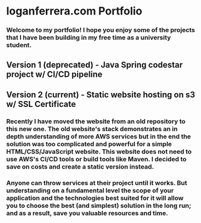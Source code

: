 # loganferrera.com Portfolio
### Welcome to my portfolio! I hope you enjoy some of the projects that I have been building in my free time as a university student. 

## Version 1 (deprecated) - Java Spring codestar project w/ CI/CD pipeline
## Version 2 (current) - Static website hosting on s3 w/ SSL Certificate

### Recently I have moved the website from an old repository to this new one. The old website's stack demonstrates an in depth understanding of more AWS services but in the end the solution was too complicated and powerful for a simple HTML/CSS/JavaScript website. This website does not need to use AWS's CI/CD tools or build tools like Maven. I decided to save on costs and create a static version instead. 

### Anyone can throw services at their project until it works. But understanding on a fundamental level the scope of your application and the technologies best suited for it will allow you to choose the best (and simplest) solution in the long run; and as a result, save you valuable resources and time.